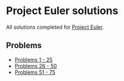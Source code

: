 # Project Euler solutions
All solutions completed for [Project Euler](https://projecteuler.net/).

## Problems
- [Problems 1 - 25](src/problems_1-25)
- [Problems 26 - 50](src/problems_26-50)
- [Problems 51 - 75](src/problems_51-75)